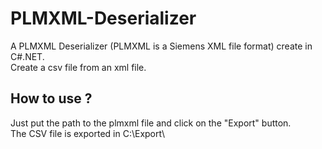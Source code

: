 # PLMXML-Deserializer

A PLMXML Deserializer (PLMXML is a Siemens XML file format) create in C#.NET.  
Create a csv file from an xml file.

## How to use ? 

Just put the path to the plmxml file and click on the "Export" button.  
The CSV file is exported in C:\Export\
